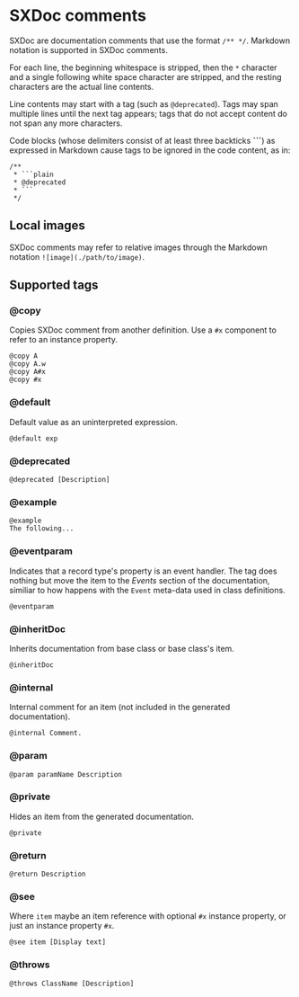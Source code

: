 # SXDoc comments

SXDoc are documentation comments that use the format `/** */`. Markdown notation is supported in SXDoc comments.

For each line, the beginning whitespace is stripped, then the `*` character and a single following white space character are stripped, and the resting characters are the actual line contents.

Line contents may start with a tag (such as `@deprecated`). Tags may span multiple lines until the next tag appears; tags that do not accept content do not span any more characters.

Code blocks (whose delimiters consist of at least three backticks **\`\`\`**) as expressed in Markdown cause tags to be ignored in the code content, as in:

```
/**
 * ```plain
 * @deprecated
 * ```
 */
```

## Local images

SXDoc comments may refer to relative images through the Markdown notation `![image](./path/to/image)`.

## Supported tags

### \@copy

Copies SXDoc comment from another definition. Use a `#x` component to refer to an instance property.

```plain
@copy A
@copy A.w
@copy A#x
@copy #x
```

### \@default

Default value as an uninterpreted expression.

```
@default exp
```

### \@deprecated

```plain
@deprecated [Description]
```

### \@example

```
@example
The following...
```

### \@eventparam

Indicates that a record type's property is an event handler. The tag does nothing but move the item to the *Events* section of the documentation, similiar to how happens with the `Event` meta-data used in class definitions.

```plain
@eventparam
```

### \@inheritDoc

Inherits documentation from base class or base class's item.

```plain
@inheritDoc
```

### \@internal

Internal comment for an item (not included in the generated documentation).

```plain
@internal Comment.
```

### \@param

```plain
@param paramName Description
```

### \@private

Hides an item from the generated documentation.

```plain
@private
```

### \@return

```plain
@return Description
```

### \@see

Where `item` maybe an item reference with optional `#x` instance property, or just an instance property `#x`.

```plain
@see item [Display text]
```

### \@throws

```plain
@throws ClassName [Description]
```